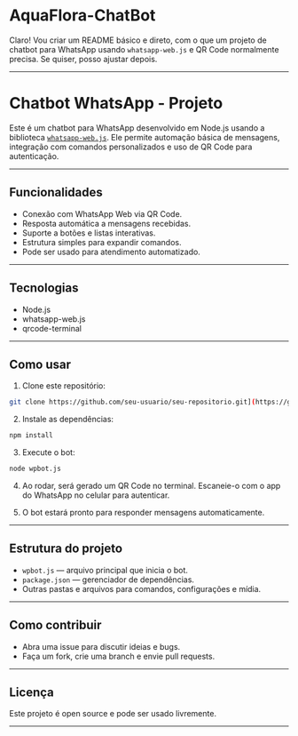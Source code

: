 ﻿# AquaFlora-ChatBot

Claro! Vou criar um README básico e direto, com o que um projeto de chatbot para WhatsApp usando `whatsapp-web.js` e QR Code normalmente precisa. Se quiser, posso ajustar depois.

---

# Chatbot WhatsApp - Projeto

Este é um chatbot para WhatsApp desenvolvido em Node.js usando a biblioteca [`whatsapp-web.js`](https://github.com/pedroslopez/whatsapp-web.js). Ele permite automação básica de mensagens, integração com comandos personalizados e uso de QR Code para autenticação.

---

## Funcionalidades

* Conexão com WhatsApp Web via QR Code.
* Resposta automática a mensagens recebidas.
* Suporte a botões e listas interativas.
* Estrutura simples para expandir comandos.
* Pode ser usado para atendimento automatizado.

---

## Tecnologias

* Node.js
* whatsapp-web.js
* qrcode-terminal

---

## Como usar

1. Clone este repositório:

```bash
git clone https://github.com/seu-usuario/seu-repositorio.git](https://github.com/errinhopog/Aquaflora-ChatBot
```

2. Instale as dependências:

```bash
npm install
```

3. Execute o bot:

```bash
node wpbot.js
```

4. Ao rodar, será gerado um QR Code no terminal. Escaneie-o com o app do WhatsApp no celular para autenticar.

5. O bot estará pronto para responder mensagens automaticamente.

---

## Estrutura do projeto

* `wpbot.js` — arquivo principal que inicia o bot.
* `package.json` — gerenciador de dependências.
* Outras pastas e arquivos para comandos, configurações e mídia.

---

## Como contribuir

* Abra uma issue para discutir ideias e bugs.
* Faça um fork, crie uma branch e envie pull requests.

---

## Licença

Este projeto é open source e pode ser usado livremente.

---
